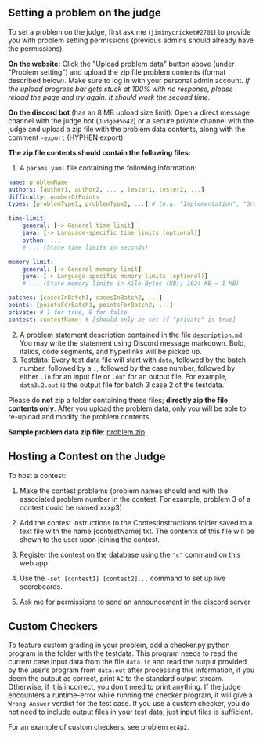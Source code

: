 ## Setting a problem on the judge

To set a problem on the judge, first ask me (`jiminycricket#2701`) to provide you with problem setting permissions (previous admins should already have the permissions). 

**On the website:** Click the "Upload problem data" button above (under "Problem setting") and upload the zip file problem contents (format described below). Make sure to log in with your personal admin account. *If the upload progress bar gets stuck at 100% with no response, please reload the page and try again. It should work the second time.*

**On the discord bot** (has an 8 MB upload size limit):
Open a direct message channel with the judge bot (`Judge#5642`) or a secure private channel with the judge and upload a zip file with the problem data contents, along with the comment `-export` (HYPHEN export).

**The zip file contents should contain the following files:**
1. A `params.yaml` file containing the following information:
```yaml
name: problemName
authors: [author1, author2, ... , tester1, tester2, ...]
difficulty: numberOfPoints
types: [problemType1, problemType2, ...] # (e.g. "Implementation", "Graph Theory")

time-limit:
    general: [-> General time limit]
    java: [-> Language-specific time limits (optional)]
    python: ... 
    # ... (State time limits in seconds)

memory-limit:
    general: [-> General memory limit]
    java: [-> Language-specific memory limits (optional)]
    # ... (State memory limits in Kilo-Bytes (KB); 1024 KB = 1 MB)

batches: [casesInBatch1, casesInBatch2, ...]
points: [pointsForBatch1, pointsForBatch2, ...]
private: # 1 for true, 0 for false
contest: contestName  # [should only be set if "private" is true]
```

2. A problem statement description contained in the file `description.md`. You may write the statement using Discord message markdown. Bold, italics, code segments, and hyperlinks will be picked up.
3. Testdata: Every test data file will start with `data`, followed by the batch number, followed by a `.`, followed by the case number, followed by either `.in` for an input file or `.out` for an output file. For example, `data3.2.out` is the output file for batch 3 case 2 of the testdata.

Please do **not** zip a folder containing these files; **directly zip the file contents only**.
After you upload the problem data, only you will be able to re-upload and modify the problem contents.

**Sample problem data zip file**: [problem.zip](https://drive.google.com/uc?export=download&id=1X3PaSNXm6m7rOYY6RYCEivvCD9ur2EiZ)

## Hosting a Contest on the Judge
To host a contest:
1. Make the contest problems (problem names should end with the associated problem number in the contest. For example, problem 3 of a contest could be named xxxp3)

2. Add the contest instructions to the ContestInstructions folder saved to a text file with the name [contestName].txt. The contents of this file will be shown to the user upon joining the contest.

3. Register the contest on the database using the `"c"` command on this web app

4. Use the `-set [contest1] [contest2]...` command to set up live scoreboards.

5. Ask me for permissions to send an announcement in the discord server

## Custom Checkers
To feature custom grading in your problem, add a checker.py python program in the folder with the testdata. This program needs to read the current case input data from the file `data.in` and read the output provided by the user’s program from `data.out` after processing this information, if you deem the output as correct, print `AC` to the standard output stream. Otherwise, if it is incorrect, you don’t need to print anything. If the judge encounters a runtime-error while running the checker program, it will give a `Wrong Answer` verdict for the test case. If you use a custom checker, you do not need to include output files in your test data; just input files is sufficient.

For an example of custom checkers, see problem `ec4p2`.

